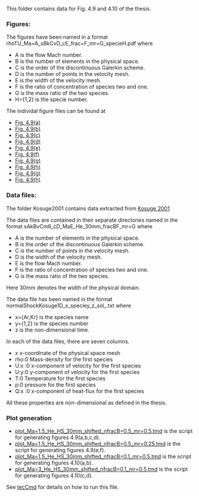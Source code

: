 This folder contains data for Fig. 4.9 and 4.10 of the thesis.

### Figures:  

The figures have been named in a format rhoTU\_Ma=A\_sBkCvD\_cE\_frac=F\_mr=G\_specieH.pdf where 
- A is the flow Mach number.
- B is the number of elements in the physical space.
- C is the order of the discontinuous Galerkin scheme.
- D is the number of points in the velocity mesh.
- E is the width of the velocity mesh.
- F is the ratio of concentration of species two and one.
- G is the mass ratio of the two species.
- H={1,2} is the specie number.

The individal figure files can be found at  
- [Fig. 4.9(a)](rhoTU_Ma=1.5_s8k3v32_c9_frac=0.5_mr=0.5_specie1.pdf)
- [Fig. 4.9(b)](rhoTU_Ma=1.5_s8k3v32_c9_frac=0.5_mr=0.5_specie2.pdf)
- [Fig. 4.9(c)](rhoTU_Ma=1.5_s16k3v32_c9_frac=0.5_mr=0.5_specie1.pdf)
- [Fig. 4.9(d)](rhoTU_Ma=1.5_s16k3v32_c9_frac=0.5_mr=0.5_specie2.pdf)
- [Fig. 4.9(e)](rhoTU_Ma=1.5_s16k3v48_c15_frac=0.5_mr=0.5_specie1.pdf)
- [Fig. 4.9(f)](rhoTU_Ma=1.5_s16k3v48_c15_frac=0.5_mr=0.5_specie2.pdf)
- [Fig. 4.9(g)](rhoTU_Ma=1.5_s16k3v32_c9_frac=0.1_mr=0.5_specie1.pdf)
- [Fig. 4.9(h)](rhoTU_Ma=1.5_s16k3v32_c9_frac=0.1_mr=0.5_specie2.pdf)
- [Fig. 4.9(g)](rhoTU_Ma=3_s16k3v48_c15_frac=0.1_mr=0.5_specie1.pdf)
- [Fig. 4.9(h)](rhoTU_Ma=3_s16k3v48_c15_frac=0.1_mr=0.5_specie2.pdf)


### Data files:  

The folder Kosuge2001 contains data extracted from [Kosuge 2001](https://doi.org/10.1016/S0997-7546(00)00133-3)

The data files are contained in their separate directories named in the format sAkBvCm6_cD_MaE_He_30mm_fracBF_mr=G where 
- A is the number of elements in the physical space.
- B is the order of the discontinuous Galerkin scheme.
- C is the number of points in the velocity mesh.
- D is the width of the velocity mesh.
- E is the flow Mach number.
- F is the ratio of concentration of species two and one.
- G is the mass ratio of the two species.

Here 30mm denotes the width of the physical domain. 

The data file has been named in the format normalShockKosuge1D_x_speciey_z\_sol\_.txt where 
- x={Ar,Kr} is the species name
- y={1,2} is the species number
- z is the non-dimensional time. 

In each of the data files, there are seven columns. 
- x x-coordinate of the physical space mesh
- rho:0 Mass-density for the first species
- U:x :0 x-component of velocity for the first species
- U:y:0 y-component of velocity for the first species
- T:0 Temperature for the first species
- p:0 pressure for the first species
- Q:x :0 x-component of heat-flux for the first species

All these properties are non-dimensional as defined in the thesis.

### Plot generation 

- [plot_Ma=1.5_He_HS_30mm_shifted_nfracB=0.5_mr=0.5.tmd](plot_Ma=1.5_He_HS_30mm_shifted_nfracB=0.5_mr=0.5.tmd) is the script for generating figures 4.9(a,b,c,d). 
- [plot_Ma=1.5_He_HS_30mm_shifted_nfracB=0.5_mr=0.25.tmd](plot_Ma=1.5_He_HS_30mm_shifted_nfracB=0.5_mr=0.25.tmd) is the script for generating figures 4.9(e,f). 
- [plot_Ma=1.5_He_HS_30mm_shifted_nfracB=0.1_mr=0.5.tmd](plot_Ma=1.5_He_HS_30mm_shifted_nfracB=0.1_mr=0.5.tmd) is the script for generating figures 4.10(a,b). 
- [plot_Ma=3_He_HS_30mm_shifted_nfracB=0.1_mr=0.5.tmd](plot_Ma=3_He_HS_30mm_shifted_nfracB=0.1_mr=0.5.tmd) is the script for generating figures 4.10(c,d). 

See [tecCmd](https://github.com/jaisw7/tecCmd) for details on how to run this file.
